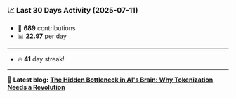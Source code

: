<!--START_STATS-->
### 📈 Last 30 Days Activity (2025-07-11)  
- 🧮 **689** contributions  
- 📊 **22.97** per day
---
- 🔥 **41** day streak!
---
📝 **Latest blog:** [**The Hidden Bottleneck in AI's Brain: Why Tokenization Needs a Revolution**](https://andriak.com/blog/tokenization-revolution)
<!--END_STATS-->

